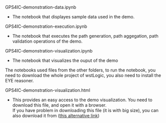 GPS4IC-demonstration-data.ipynb 
   - The notebook that displayes sample data used in the demo.
  
GPS4IC-demonstration-execution.ipynb
   - The notebook that executes the path generation, path aggegation, path validation operations of the demo.
  
GPS4IC-demonstration-visualization.ipynb
   - The notebook that visualizes the ouput of the demo
  
The notebooks used files from the other folders, to run the notebook, you need to download the whole project of wstLogic, you also need to install the EYE reasoner.
 
GPS4IC-demonstration-visualization.html
   - This provides an easy access to the demo visualization. You need to download this file, and open it with a browser.  
     If you have problem in downloading this file (it is with big size), you can also download it from ([this alternative link](https://drive.google.com/file/d/1sjgpZvUwT3_EzdmviGSPaAvXYku1iIO5/view)) 

